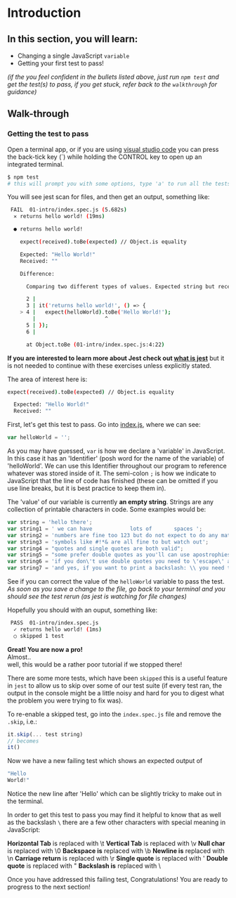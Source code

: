 # Introduction

## In this section, you will learn:

- Changing a single JavaScript `variable`
- Getting your first test to pass!

*(if the you feel confident in the bullets listed above, just run `npm test` and get the test(s) to pass, if you get stuck, refer back to the `walkthrough` for guidance)*

## Walk-through

### Getting the test to pass

Open a terminal app, or if you are using [visual studio code](https://code.visualstudio.com/) you can press the back-tick key (`) while holding the CONTROL key to open up an integrated terminal.

```sh
$ npm test
# this will prompt you with some options, type 'a' to run all the tests
```

You will see jest scan for files, and then get an output, something like:

```sh
 FAIL  01-intro/index.spec.js (5.682s)
  ✕ returns hello world! (19ms)

  ● returns hello world!

    expect(received).toBe(expected) // Object.is equality

    Expected: "Hello World!"
    Received: ""

    Difference:

      Comparing two different types of values. Expected string but received null.

      2 |
      3 | it('returns hello world!', () => {
    > 4 |   expect(helloWorld).toBe('Hello World!');
        |                      ^
      5 | });
      6 |

      at Object.toBe (01-intro/index.spec.js:4:22)
```

**If you are interested to learn more about Jest check out [what is jest](../00-setting-up-for-javascript/what-is-jest.md)** but it is not needed to continue with these exercises unless explicitly stated.

The area of interest here is:
```sh
expect(received).toBe(expected) // Object.is equality

  Expected: "Hello World!"
  Received: ""
```

First, let's get this test to pass.
Go into [index.js](./index.js), where we can see:
```js
var helloWorld = '';
```

As you may have guessed, `var` is how we declare a 'variable' in JavaScript. In this case it has an 'Identifier' (posh word for the name of the variable) of 'helloWorld'. We can use this Identifier throughout our program to reference whatever was stored inside of it. The semi-colon `;` is how we indicate to JavaScript that the line of code has finished (these can be omitted if you use line breaks, but it is best practice to keep them in).

The 'value' of our variable is currently **an empty string**. Strings are any collection of printable characters in code. Some examples would be:
```js
var string = 'hello there';
var string1 = ' we can have            lots of       spaces ';
var string2 = 'numbers are fine too 123 but do not expect to do any maths in here';
var string3 = 'symbols like #!*& are all fine to but watch out';
var string4 = "quotes and single quotes are both valid";
var string5 = "some prefer double quotes as you'll can use apostrophies more easily";
var string6 = 'if you don\'t use double quotes you need to \'escape\' apostraphies';
var string7 = 'and yes, if you want to print a backslash: \\ you need to escape it';
```

See if you can correct the value of the `helloWorld` variable to pass the test.
*As soon as you save a change to the file, go back to your terminal and you should see the test rerun (as jest is watching for file changes)*

Hopefully you should with an ouput, something like:
```sh
 PASS  01-intro/index.spec.js
  ✓ returns hello world! (1ms)
  ○ skipped 1 test
```

**Great! You are now a pro!**  
Almost..  
well, this would be a rather poor tutorial if we stopped there!

There are some more tests, which have been `skipped` this is a useful feature in `jest` to allow us to skip over some of our test suite (if every test ran, the output in the console might be a little noisy and hard for you to digest what the problem you were trying to fix was).

To re-enable a skipped test, go into the `index.spec.js` file and remove the `.skip`, i.e.:
```js
it.skip(... test string)
// becomes
it()
```

Now we have a new failing test which shows an expected output of
```js
"Hello
World!"
```

Notice the new line after 'Hello' which can be slightly tricky to make out in the terminal.

In order to get this test to pass you may find it helpful to know that as well as the backslash `\` there are a few other characters with special meaning in JavaScript:

**Horizontal Tab** is replaced with \t
**Vertical Tab** is replaced with \v
**Null char** is replaced with \0
**Backspace is** replaced with \b
**Newline is** replaced with \n
**Carriage return** is replaced with \r
**Single quote** is replaced with \'
**Double quote** is replaced with \"
**Backslash is** replaced with \\

Once you have addressed this failing test, Congratulations! You are ready to progress to the next section!
